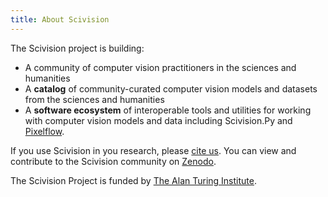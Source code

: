 ```yaml
---
title: About Scivision
---
```


The Scivision project is building:

-   A <Link to="/community">community</Link> of computer vision practitioners in the sciences and humanities
-   A **catalog** of community-curated computer vision <Link to="/model-grid">models</Link> and <Link to="/datasource-grid">datasets</Link> from the sciences and humanities
-   A **software ecosystem** of interoperable tools and utilities for working with computer vision models and data including <Link to ="/scivisionpy">Scivision.Py</Link> and [Pixelflow](https://github.com/alan-turing-institute/pixelflow).

<ReactPlayer
    url="https://www.youtube.com/watch?v=B7fOBpXnO4g"
    className="relative aspect-video"
/>

If you use Scivision in you research, please [cite us](https://github.com/alan-turing-institute/scivision/blob/main/CITATION.cff). You can view and contribute to the Scivision community on [Zenodo](https://zenodo.org/communities/scivision/).

The Scivision Project is funded by [The Alan Turing Institute](https://www.turing.ac.uk/).

